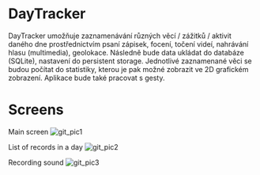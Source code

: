 # DayTracker

DayTracker umožňuje zaznamenávání různých věcí / zážitků / aktivit daného dne prostřednictvím psaní zápisek,
focení, točení videí, nahrávání hlasu (multimedia), geolokace. Následně bude data ukládat
do databáze (SQLite), nastavení do persistent storage. Jednotlivé zaznamenané věci se budou
počítat do statistiky, kterou je pak možné zobrazit ve 2D grafickém zobrazení.
Aplikace bude také pracovat s gesty.

# Screens

Main screen
![git_pic1](https://user-images.githubusercontent.com/32094233/34136092-814646d8-e464-11e7-88d2-a524aab0d39a.jpg)

List of records in a day
![git_pic2](https://user-images.githubusercontent.com/32094233/34136093-817346ba-e464-11e7-8159-0f1cd4fa7b58.jpg)

Recording sound
![git_pic3](https://user-images.githubusercontent.com/32094233/34136094-81919944-e464-11e7-8de0-d750b4dbee8b.jpg)
